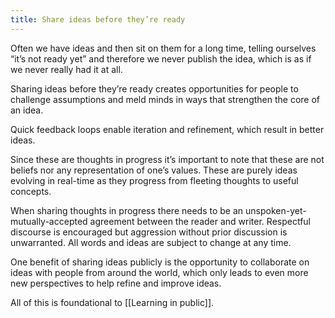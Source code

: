 ```yaml
---
title: Share ideas before they’re ready
---
```

Often we have ideas and then sit on them for a long time, telling ourselves “it’s not ready yet” and therefore we never publish the idea, which is as if we never really had it at all.

Sharing ideas before they’re ready creates opportunities for people to challenge assumptions and meld minds in ways that strengthen the core of an idea.

Quick feedback loops enable iteration and refinement, which result in better ideas.

Since these are thoughts in progress it’s important to note that these are not beliefs nor any representation of one’s values. These are purely ideas evolving in real-time as they progress from fleeting thoughts to useful concepts.

When sharing thoughts in progress there needs to be an unspoken-yet-mutually-accepted agreement between the reader and writer. Respectful discourse is encouraged but aggression without prior discussion is unwarranted. All words and ideas are subject to change at any time.

One benefit of sharing ideas publicly is the opportunity to collaborate on ideas with people from around the world, which only leads to even more new perspectives to help refine and improve ideas.

All of this is foundational to [[Learning in public]].
